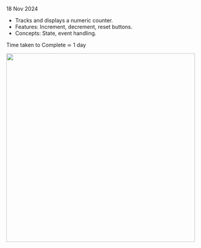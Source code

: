 18 Nov 2024
- Tracks and displays a numeric counter.
- Features: Increment, decrement, reset buttons.
- Concepts: State, event handling.

Time taken to Complete ≃ 1 day

<img src='https://github.com/user-attachments/assets/c31d0d9e-8024-45a5-9ef3-e1f700a96de1' width='500'/>